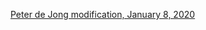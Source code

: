 [Peter de Jong modification, January 8, 2020](https://lynntf.github.io/sketches/Peter_de_Jong_modification_2020_01_08_22_32_36/index.html)
